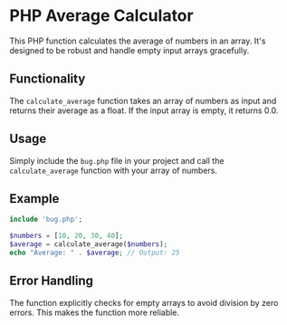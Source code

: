 # PHP Average Calculator

This PHP function calculates the average of numbers in an array.  It's designed to be robust and handle empty input arrays gracefully.

## Functionality

The `calculate_average` function takes an array of numbers as input and returns their average as a float. If the input array is empty, it returns 0.0.

## Usage

Simply include the `bug.php` file in your project and call the `calculate_average` function with your array of numbers.

## Example

```php
include 'bug.php';

$numbers = [10, 20, 30, 40];
$average = calculate_average($numbers);
echo "Average: " . $average; // Output: 25
```

## Error Handling

The function explicitly checks for empty arrays to avoid division by zero errors.  This makes the function more reliable.
